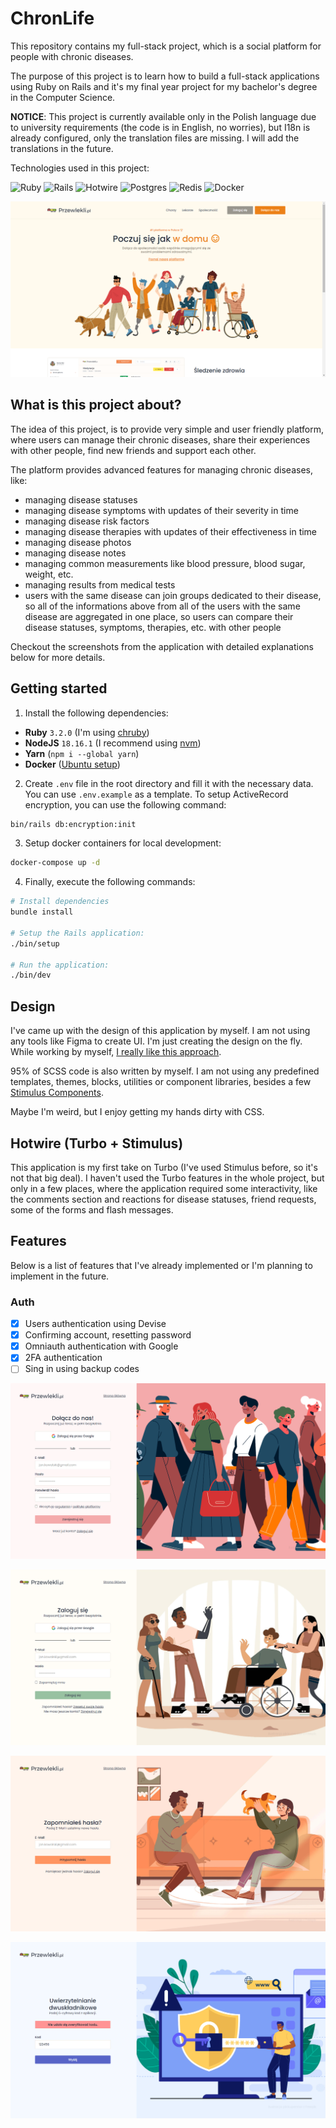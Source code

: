 # ChronLife

This repository contains my full-stack project, which is a social platform for people with chronic diseases.

The purpose of this project is to learn how to build a full-stack applications using Ruby on Rails and it's my final year project for my bachelor's degree in the Computer Science.

**NOTICE**: This project is currently available only in the Polish language due to university requirements (the code is in English, no worries), but I18n is already configured, only the translation files are missing. I will add the translations in the future.

Technologies used in this project:

<p>
  <img src="https://img.shields.io/badge/ruby-%23CC342D.svg?style=for-the-badge&logo=ruby&logoColor=white" alt="Ruby">
  <img src="https://img.shields.io/badge/rails_7-%23CC0000.svg?style=for-the-badge&logo=ruby-on-rails&logoColor=white" alt="Rails">
  <img src="https://img.shields.io/badge/hotwire-%234c4c4c.svg?style=for-the-badge&logo=hotwire&logoColor=white" alt="Hotwire">
  <img src="https://img.shields.io/badge/postgresql_15-%23316192.svg?style=for-the-badge&logo=postgresql&logoColor=white" alt="Postgres">
  <img src="https://img.shields.io/badge/redis-%23DD0031.svg?style=for-the-badge&logo=redis&logoColor=white" alt="Redis">
  <img src="https://img.shields.io/badge/docker-%230db7ed.svg?style=for-the-badge&logo=docker&logoColor=white" alt="Docker">
</p>

![homepage showing hero section of the platform](screenshots/home.png)

## What is this project about?

The idea of this project, is to provide very simple and user friendly platform, where users can manage their chronic diseases, share their experiences with other people, find new friends and support each other.

The platform provides advanced features for managing chronic diseases, like:
- managing disease statuses
- managing disease symptoms with updates of their severity in time
- managing disease risk factors
- managing disease therapies with updates of their effectiveness in time
- managing disease photos
- managing disease notes
- managing common measurements like blood pressure, blood sugar, weight, etc.
- managing results from medical tests
- users with the same disease can join groups dedicated to their disease, so all of the informations above from all of the users with the same disease are aggregated in one place, so users can compare their disease statuses, symptoms, therapies, etc. with other people

Checkout the screenshots from the application with detailed explanations below for more details.

## Getting started

1. Install the following dependencies:
- **Ruby** `3.2.0` (I'm using [chruby](https://github.com/postmodern/chruby))
- **NodeJS** `18.16.1` (I recommend using [nvm](https://github.com/nvm-sh/nvm))
- **Yarn** (`npm i --global yarn`)
- **Docker** ([Ubuntu setup](https://docs.docker.com/engine/install/ubuntu/))

2. Create `.env` file in the root directory and fill it with the necessary data. You can use `.env.example` as a template. To setup ActiveRecord encryption, you can use the following command:

```bash
bin/rails db:encryption:init
```

3. Setup docker containers for local development:

```bash
docker-compose up -d
```

4. Finally, execute the following commands:

```bash
# Install dependencies
bundle install

# Setup the Rails application:
./bin/setup

# Run the application:
./bin/dev
```

## Design

I've came up with the design of this application by myself. I am not using any tools like Figma to create UI. I'm just creating the design on the fly. While working by myself, [I really like this approach](https://world.hey.com/dhh/design-for-the-web-without-figma-4bc3a218).

95% of SCSS code is also written by myself. I am not using any predefined templates, themes, blocks, utilities or component libraries, besides a few [Stimulus Components](https://www.stimulus-components.com/).

Maybe I'm weird, but I enjoy getting my hands dirty with CSS.

## Hotwire (Turbo + Stimulus)

This application is my first take on Turbo (I've used Stimulus before, so it's not that big deal). I haven't used the Turbo features in the whole project, but only in a few places, where the application required some interactivity, like the comments section and reactions for disease statuses, friend requests, some of the forms and flash messages.

## Features

Below is a list of features that I've already implemented or I'm planning to implement in the future.

### Auth
- [x] Users authentication using Devise
- [x] Confirming account, resetting password
- [x] Omniauth authentication with Google
- [x] 2FA authentication
- [ ] Sing in using backup codes

![sign up screen](screenshots/register.png)

![sign in screen](screenshots/login.png)

![sign in screen](screenshots/password.png)

![two factor authentication screen](screenshots/2fa.png)
